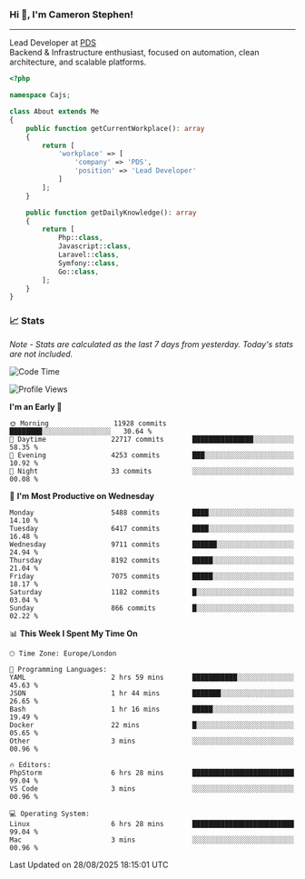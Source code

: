 ### Hi 👋, I'm Cameron Stephen!

---

Lead Developer at [PDS](https://prindatasolutions.co.uk)  
Backend & Infrastructure enthusiast, focused on automation, clean architecture, and scalable platforms.


```php
<?php

namespace Cajs;

class About extends Me
{
    public function getCurrentWorkplace(): array
    {
        return [
            'workplace' => [
                'company' => 'PDS',
                'position' => 'Lead Developer'
            ]
        ];
    }

    public function getDailyKnowledge(): array
    {
        return [
            Php::class,
            Javascript::class,
            Laravel::class,
            Symfony::class,
            Go::class,
        ];
    }
}
```

### 📈 Stats
<p><em>Note - Stats are calculated as the last 7 days from yesterday. Today's stats are not included.</em></p>


<!--START_SECTION:waka-->
![Code Time](http://img.shields.io/badge/Code%20Time-4%2C664%20hrs%2057%20mins-blue)

![Profile Views](http://img.shields.io/badge/Profile%20Views-0-blue)

**I'm an Early 🐤** 

```text
🌞 Morning                11928 commits       ████████░░░░░░░░░░░░░░░░░   30.64 % 
🌆 Daytime                22717 commits       ███████████████░░░░░░░░░░   58.35 % 
🌃 Evening                4253 commits        ███░░░░░░░░░░░░░░░░░░░░░░   10.92 % 
🌙 Night                  33 commits          ░░░░░░░░░░░░░░░░░░░░░░░░░   00.08 % 
```
📅 **I'm Most Productive on Wednesday** 

```text
Monday                   5488 commits        ████░░░░░░░░░░░░░░░░░░░░░   14.10 % 
Tuesday                  6417 commits        ████░░░░░░░░░░░░░░░░░░░░░   16.48 % 
Wednesday                9711 commits        ██████░░░░░░░░░░░░░░░░░░░   24.94 % 
Thursday                 8192 commits        █████░░░░░░░░░░░░░░░░░░░░   21.04 % 
Friday                   7075 commits        █████░░░░░░░░░░░░░░░░░░░░   18.17 % 
Saturday                 1182 commits        █░░░░░░░░░░░░░░░░░░░░░░░░   03.04 % 
Sunday                   866 commits         █░░░░░░░░░░░░░░░░░░░░░░░░   02.22 % 
```


📊 **This Week I Spent My Time On** 

```text
🕑︎ Time Zone: Europe/London

💬 Programming Languages: 
YAML                     2 hrs 59 mins       ███████████░░░░░░░░░░░░░░   45.63 % 
JSON                     1 hr 44 mins        ███████░░░░░░░░░░░░░░░░░░   26.65 % 
Bash                     1 hr 16 mins        █████░░░░░░░░░░░░░░░░░░░░   19.49 % 
Docker                   22 mins             █░░░░░░░░░░░░░░░░░░░░░░░░   05.65 % 
Other                    3 mins              ░░░░░░░░░░░░░░░░░░░░░░░░░   00.96 % 

🔥 Editors: 
PhpStorm                 6 hrs 28 mins       █████████████████████████   99.04 % 
VS Code                  3 mins              ░░░░░░░░░░░░░░░░░░░░░░░░░   00.96 % 

💻 Operating System: 
Linux                    6 hrs 28 mins       █████████████████████████   99.04 % 
Mac                      3 mins              ░░░░░░░░░░░░░░░░░░░░░░░░░   00.96 % 
```


 Last Updated on 28/08/2025 18:15:01 UTC
<!--END_SECTION:waka-->
